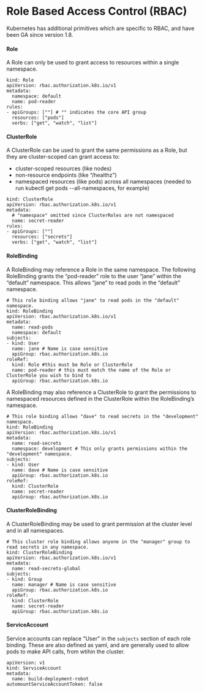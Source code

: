 # Role Based Access Control (RBAC)

Kubernetes has additional primitives which are specific to RBAC, and have been GA since version 1.8. 

#### Role
A Role can only be used to grant access to resources within a single namespace.

```
kind: Role
apiVersion: rbac.authorization.k8s.io/v1
metadata:
  namespace: default
  name: pod-reader
rules:
- apiGroups: [""] # "" indicates the core API group
  resources: ["pods"]
  verbs: ["get", "watch", "list"]
```

#### ClusterRole
A ClusterRole can be used to grant the same permissions as a Role, but they are cluster-scoped can grant access to:
- cluster-scoped resources (like nodes)
- non-resource endpoints (like “/healthz”)
- namespaced resources (like pods) across all namespaces (needed to run kubectl get pods --all-namespaces, for example)

```
kind: ClusterRole
apiVersion: rbac.authorization.k8s.io/v1
metadata:
  # "namespace" omitted since ClusterRoles are not namespaced
  name: secret-reader
rules:
- apiGroups: [""]
  resources: ["secrets"]
  verbs: ["get", "watch", "list"]
```

#### RoleBinding
A RoleBinding may reference a Role in the same namespace. The following RoleBinding grants the “pod-reader” role to the user “jane” within the “default” namespace. This allows “jane” to read pods in the “default” namespace.

```
# This role binding allows "jane" to read pods in the "default" namespace.
kind: RoleBinding
apiVersion: rbac.authorization.k8s.io/v1
metadata:
  name: read-pods
  namespace: default
subjects:
- kind: User
  name: jane # Name is case sensitive
  apiGroup: rbac.authorization.k8s.io
roleRef:
  kind: Role #this must be Role or ClusterRole
  name: pod-reader # this must match the name of the Role or ClusterRole you wish to bind to
  apiGroup: rbac.authorization.k8s.io
```

A RoleBinding may also reference a ClusterRole to grant the permissions to namespaced resources defined in the ClusterRole within the RoleBinding’s namespace.

```
# This role binding allows "dave" to read secrets in the "development" namespace.
kind: RoleBinding
apiVersion: rbac.authorization.k8s.io/v1
metadata:
  name: read-secrets
  namespace: development # This only grants permissions within the "development" namespace.
subjects:
- kind: User
  name: dave # Name is case sensitive
  apiGroup: rbac.authorization.k8s.io
roleRef:
  kind: ClusterRole
  name: secret-reader
  apiGroup: rbac.authorization.k8s.io
```

#### ClusterRoleBinding
A ClusterRoleBinding may be used to grant permission at the cluster level and in all namespaces.

```
# This cluster role binding allows anyone in the "manager" group to read secrets in any namespace.
kind: ClusterRoleBinding
apiVersion: rbac.authorization.k8s.io/v1
metadata:
  name: read-secrets-global
subjects:
- kind: Group
  name: manager # Name is case sensitive
  apiGroup: rbac.authorization.k8s.io
roleRef:
  kind: ClusterRole
  name: secret-reader
  apiGroup: rbac.authorization.k8s.io
```

#### ServiceAccount
Service accounts can replace "User" in the `subjects` section of each role binding. These are also defined as yaml, and are generally used to allow pods to make API calls, from wtihin the cluster.

```
apiVersion: v1
kind: ServiceAccount
metadata:
  name: build-deployment-robot
automountServiceAccountToken: false
```
